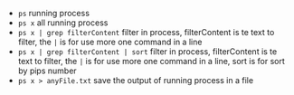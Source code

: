 * `ps` running process
* `ps x` all running process
* `ps x | grep filterContent` filter in process, filterContent is te text to filter, the `|` is for use more one command in a line
* `ps x | grep filterContent | sort` filter in process, filterContent is te text to filter, the `|` is for use more one command in a line, sort is for sort by pips number
* `ps x > anyFile.txt` save the output of running process in a file